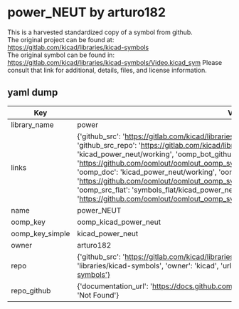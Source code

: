 # power_NEUT by arturo182  
This is a harvested standardized copy of a symbol from github.  
The original project can be found at:  
https://gitlab.com/kicad/libraries/kicad-symbols  
The original symbol can be found in:
https://gitlab.com/kicad/libraries/kicad-symbols/Video.kicad_sym
Please consult that link for additional, details, files, and license information.  
## yaml dump  
| Key | Value |  
| --- | --- |  
| library_name | power |  
| links | {'github_src': 'https://gitlab.com/kicad/libraries/kicad-symbols/Video.kicad_sym', 'github_src_repo': 'https://gitlab.com/kicad/libraries/kicad-symbols', 'oomp_bot': 'kicad_power_neut/working', 'oomp_bot_github': 'https://github.com/oomlout/oomlout_oomp_symbol_bot/tree/main/kicad_power_neut/working', 'oomp_doc': 'kicad_power_neut/working', 'oomp_doc_github': 'https://github.com/oomlout/oomlout_oomp_symbol_doc/tree/main/kicad_power_neut/working', 'oomp_src_flat': 'symbols_flat/kicad_power_neut/working', 'oomp_src_flat_github': 'https://github.com/oomlout/oomlout_oomp_symbol_src/tree/main/kicad_power_neut/working'} |  
| name | power_NEUT |  
| oomp_key | oomp_kicad_power_neut |  
| oomp_key_simple | kicad_power_neut |  
| owner | arturo182 |  
| repo | {'github_src': 'https://gitlab.com/kicad/libraries/kicad-symbols/Video.kicad_sym', 'name': 'libraries/kicad-symbols', 'owner': 'kicad', 'url': 'https://gitlab.com/kicad/libraries/kicad-symbols'} |  
| repo_github | {'documentation_url': 'https://docs.github.com/rest/repos/repos#get-a-repository', 'message': 'Not Found'} |  

